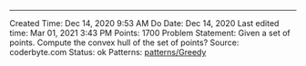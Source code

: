 ---
Created Time: Dec 14, 2020 9:53 AM
Do Date: Dec 14, 2020
Last edited time: Mar 01, 2021 3:43 PM
Points: 1700
Problem Statement: Given a set of points. Compute the convex hull of the set of points?
Source: coderbyte.com
Status: ok
Patterns: [patterns/Greedy](patterns/Greedy.md)